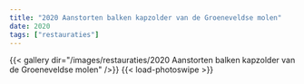 ```yaml
---
title: "2020 Aanstorten balken kapzolder van de Groeneveldse molen"
date: 2020
tags: ["restauraties"]
---
```


{{< gallery dir="/images/restauraties/2020 Aanstorten balken kapzolder van de Groeneveldse molen" />}}
{{< load-photoswipe >}}